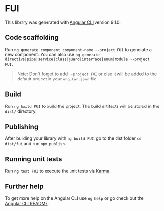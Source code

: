 # FUI

This library was generated with [Angular CLI](https://github.com/angular/angular-cli) version 9.1.0.

## Code scaffolding

Run `ng generate component component-name --project FUI` to generate a new component. You can also use `ng generate directive|pipe|service|class|guard|interface|enum|module --project FUI`.
> Note: Don't forget to add `--project FUI` or else it will be added to the default project in your `angular.json` file. 

## Build

Run `ng build FUI` to build the project. The build artifacts will be stored in the `dist/` directory.

## Publishing

After building your library with `ng build FUI`, go to the dist folder `cd dist/fui` and run `npm publish`.

## Running unit tests

Run `ng test FUI` to execute the unit tests via [Karma](https://karma-runner.github.io).

## Further help

To get more help on the Angular CLI use `ng help` or go check out the [Angular CLI README](https://github.com/angular/angular-cli/blob/master/README.md).
